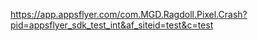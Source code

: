 
https://app.appsflyer.com/com.MGD.Ragdoll.Pixel.Crash?pid=appsflyer_sdk_test_int&af_siteid=test&c=test 
